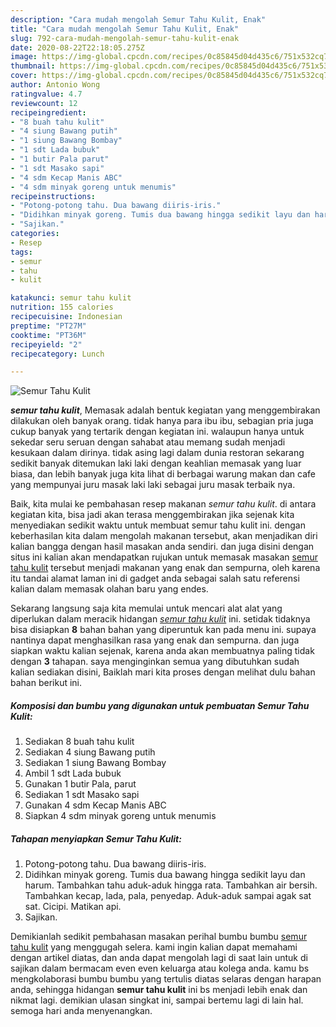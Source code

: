 ```yaml
---
description: "Cara mudah mengolah Semur Tahu Kulit, Enak"
title: "Cara mudah mengolah Semur Tahu Kulit, Enak"
slug: 792-cara-mudah-mengolah-semur-tahu-kulit-enak
date: 2020-08-22T22:18:05.275Z
image: https://img-global.cpcdn.com/recipes/0c85845d04d435c6/751x532cq70/semur-tahu-kulit-foto-resep-utama.jpg
thumbnail: https://img-global.cpcdn.com/recipes/0c85845d04d435c6/751x532cq70/semur-tahu-kulit-foto-resep-utama.jpg
cover: https://img-global.cpcdn.com/recipes/0c85845d04d435c6/751x532cq70/semur-tahu-kulit-foto-resep-utama.jpg
author: Antonio Wong
ratingvalue: 4.7
reviewcount: 12
recipeingredient:
- "8 buah tahu kulit"
- "4 siung Bawang putih"
- "1 siung Bawang Bombay"
- "1 sdt Lada bubuk"
- "1 butir Pala parut"
- "1 sdt Masako sapi"
- "4 sdm Kecap Manis ABC"
- "4 sdm minyak goreng untuk menumis"
recipeinstructions:
- "Potong-potong tahu. Dua bawang diiris-iris."
- "Didihkan minyak goreng. Tumis dua bawang hingga sedikit layu dan harum. Tambahkan tahu aduk-aduk hingga rata. Tambahkan air bersih. Tambahkan kecap, lada, pala, penyedap. Aduk-aduk sampai agak sat sat. Cicipi. Matikan api."
- "Sajikan."
categories:
- Resep
tags:
- semur
- tahu
- kulit

katakunci: semur tahu kulit 
nutrition: 155 calories
recipecuisine: Indonesian
preptime: "PT27M"
cooktime: "PT36M"
recipeyield: "2"
recipecategory: Lunch

---
```



![Semur Tahu Kulit](https://img-global.cpcdn.com/recipes/0c85845d04d435c6/751x532cq70/semur-tahu-kulit-foto-resep-utama.jpg)

<b><i>semur tahu kulit</i></b>, Memasak adalah bentuk kegiatan yang menggembirakan dilakukan oleh banyak orang. tidak hanya para ibu ibu, sebagian pria juga cukup banyak yang tertarik dengan kegiatan ini. walaupun hanya untuk sekedar seru seruan dengan sahabat atau memang sudah menjadi kesukaan dalam dirinya. tidak asing lagi dalam dunia restoran sekarang sedikit banyak ditemukan laki laki dengan keahlian memasak yang luar biasa, dan lebih banyak juga kita lihat di berbagai warung makan dan cafe yang mempunyai juru masak laki laki sebagai juru masak terbaik nya.

Baik, kita mulai ke pembahasan resep makanan <i>semur tahu kulit</i>. di antara kegiatan kita, bisa jadi akan terasa menggembirakan jika sejenak kita menyediakan sedikit waktu untuk membuat semur tahu kulit ini. dengan keberhasilan kita dalam mengolah makanan tersebut, akan menjadikan diri kalian bangga dengan hasil masakan anda sendiri. dan juga disini dengan situs ini kalian akan mendapatkan rujukan untuk memasak masakan <u>semur tahu kulit</u> tersebut menjadi makanan yang enak dan sempurna, oleh karena itu tandai alamat laman ini di gadget anda sebagai salah satu referensi kalian dalam memasak olahan baru yang endes.




Sekarang langsung saja kita memulai untuk mencari alat alat yang diperlukan dalam meracik hidangan <u><i>semur tahu kulit</i></u> ini. setidak tidaknya bisa disiapkan <b>8</b> bahan bahan yang diperuntuk kan pada menu ini. supaya nantinya dapat menghasilkan rasa yang enak dan sempurna. dan juga siapkan waktu kalian sejenak, karena anda akan membuatnya paling tidak dengan <b>3</b> tahapan. saya menginginkan semua yang dibutuhkan sudah kalian sediakan disini, Baiklah mari kita proses dengan melihat dulu bahan bahan berikut ini.

<!--inarticleads1-->

##### Komposisi dan bumbu yang digunakan untuk pembuatan Semur Tahu Kulit:

1. Sediakan 8 buah tahu kulit
1. Sediakan 4 siung Bawang putih
1. Sediakan 1 siung Bawang Bombay
1. Ambil 1 sdt Lada bubuk
1. Gunakan 1 butir Pala, parut
1. Sediakan 1 sdt Masako sapi
1. Gunakan 4 sdm Kecap Manis ABC
1. Siapkan 4 sdm minyak goreng untuk menumis




<!--inarticleads2-->

##### Tahapan menyiapkan Semur Tahu Kulit:

1. Potong-potong tahu. Dua bawang diiris-iris.
1. Didihkan minyak goreng. Tumis dua bawang hingga sedikit layu dan harum. Tambahkan tahu aduk-aduk hingga rata. Tambahkan air bersih. Tambahkan kecap, lada, pala, penyedap. Aduk-aduk sampai agak sat sat. Cicipi. Matikan api.
1. Sajikan.




Demikianlah sedikit pembahasan masakan perihal bumbu bumbu <u>semur tahu kulit</u> yang menggugah selera. kami ingin kalian dapat memahami dengan artikel diatas, dan anda dapat mengolah lagi di saat lain untuk di sajikan dalam bermacam even even keluarga atau kolega anda. kamu bs mengkolaborasi bumbu bumbu yang tertulis diatas selaras dengan harapan anda, sehingga hidangan <b>semur tahu kulit</b> ini bs menjadi lebih enak dan nikmat lagi. demikian ulasan singkat ini, sampai bertemu lagi di lain hal. semoga hari anda menyenangkan.
